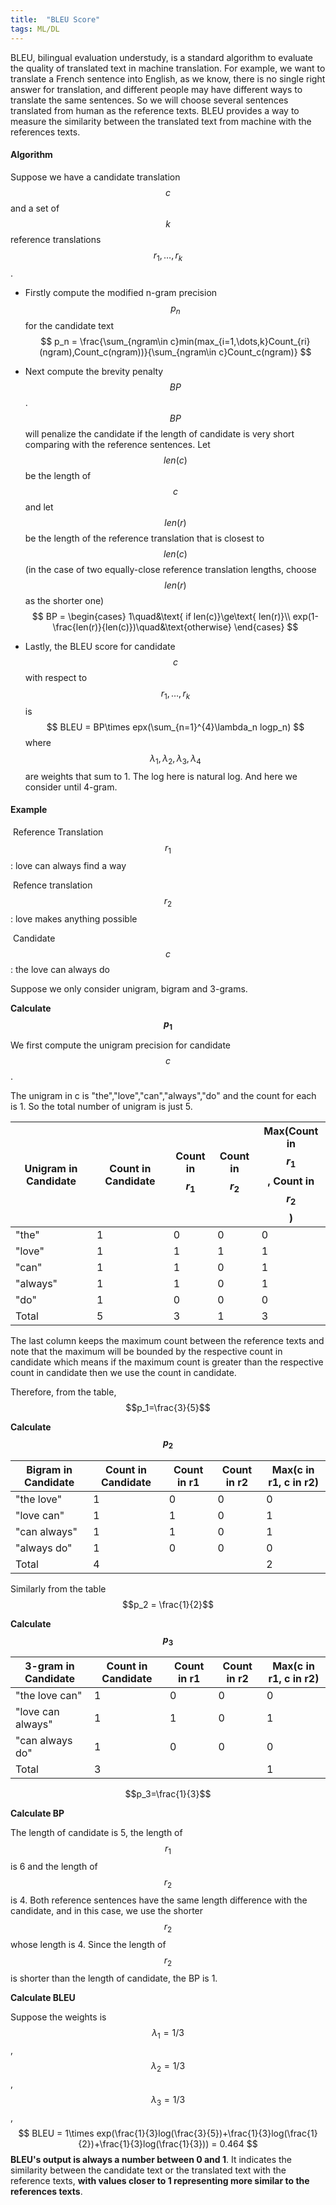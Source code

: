 ```yaml
---
title:  "BLEU Score"
tags: ML/DL
---
```


BLEU, bilingual evaluation understudy, is a standard algorithm to evaluate the quality of translated text in machine translation. For example, we want to translate a French sentence into English, as we know, there is no single right answer for translation, and different people may have different ways to translate the same sentences. So we will choose several sentences translated from human as the reference texts. BLEU provides a way to measure the similarity between the translated text from machine with the references texts.

#### Algorithm

Suppose we have a candidate translation $$c$$ and a set of $$k$$ reference translations $$r_1,\dots,r_k$$.

- Firstly compute the modified n-gram precision $$p_n$$ for the candidate text
  $$
  p_n = \frac{\sum_{ngram\in c}min(max_{i=1,\dots,k}Count_{ri}(ngram),Count_c(ngram))}{\sum_{ngram\in c}Count_c(ngram)}
  $$

- Next compute the brevity penalty $$BP$$. $$BP$$ will penalize the candidate if the length of candidate is very short comparing with the reference sentences.  Let $$len(c)$$ be the length of $$c$$ and let $$len(r)$$ be the length of the reference translation that is closest to $$len(c)$$ (in the case of two equally-close reference translation lengths, choose $$len(r)$$ as the shorter one)
  $$
  BP = 
  \begin{cases}
  1\quad&\text{ if len(c)}\ge\text{ len(r)}\\
  exp(1-\frac{len(r)}{len(c)})\quad&\text{otherwise}
  \end{cases}
  $$

- Lastly, the BLEU score for candidate $$c$$ with respect to $$r_1,\dots,r_k$$ is 
  $$
  BLEU = BP\times epx(\sum_{n=1}^{4}\lambda_n logp_n)
  $$
  where $$\lambda_1,\lambda_2,\lambda_3,\lambda_4$$ are weights that sum to 1. The log here is natural log. And here we consider until 4-gram.



#### Example

​	Reference Translation $$r_1$$: love can always find a way

​	Refence translation $$r_2$$: love makes anything possible

​	Candidate $$c$$: the love can always do

Suppose we only consider unigram, bigram and 3-grams. 

**Calculate $$p_1$$**

We first compute the unigram precision for candidate $$c$$.

The unigram in c is "the","love","can","always","do" and the count for each is 1. So the total number of unigram is just 5.

| Unigram in Candidate | Count  in Candidate | Count in $$r_1$$ | Count in $$r_2$$ | Max(Count in $$r_1$$, Count in $$r_2$$) |
| -------------------- | ------------------- | ---------------- | ---------------- | --------------------------------------- |
| "the"                | 1                   | 0                | 0                | 0                                       |
| "love"               | 1                   | 1                | 1                | 1                                       |
| "can"                | 1                   | 1                | 0                | 1                                       |
| "always"             | 1                   | 1                | 0                | 1                                       |
| "do"                 | 1                   | 0                | 0                | 0                                       |
| Total                | 5                   | 3                | 1                | 3                                       |

The last column keeps the maximum count between the reference texts and note that the maximum will be bounded by the respective count in candidate which means if the maximum count is greater than the respective count in candidate then we use the count in candidate. 

Therefore, from the table, $$p_1=\frac{3}{5}$$

**Calculate $$p_2$$**

| Bigram in Candidate | Count in Candidate | Count in r1 | Count in r2 | Max(c in r1, c in r2) |
| ------------------- | ------------------ | ----------- | ----------- | --------------------- |
| "the love"          | 1                  | 0           | 0           | 0                     |
| "love can"          | 1                  | 1           | 0           | 1                     |
| "can always"        | 1                  | 1           | 0           | 1                     |
| "always do"         | 1                  | 0           | 0           | 0                     |
| Total               | 4                  |             |             | 2                     |

Similarly from the table $$p_2 = \frac{1}{2}$$

**Calculate $$p_3$$**

| 3-gram in Candidate | Count in Candidate | Count in r1 | Count in r2 | Max(c in r1, c in r2) |
| ------------------- | ------------------ | ----------- | ----------- | --------------------- |
| "the love can"      | 1                  | 0           | 0           | 0                     |
| "love can always"   | 1                  | 1           | 0           | 1                     |
| "can always do"     | 1                  | 0           | 0           | 0                     |
| Total               | 3                  |             |             | 1                     |

$$p_3=\frac{1}{3}$$

**Calculate BP**

The length of candidate is 5, the length of $$r_1$$ is 6 and the length of $$r_2$$ is 4. Both reference sentences have the same length difference with the candidate, and in this case, we use the shorter $$r_2$$ whose length is 4. Since the length of $$r_2$$ is shorter than the length of candidate, the BP is 1.

**Calculate BLEU**

Suppose the weights is $$\lambda_1=1/3$$, $$\lambda_2=1/3$$, $$\lambda_3=1/3$$,
$$
BLEU = 1\times exp(\frac{1}{3}log(\frac{3}{5})+\frac{1}{3}log(\frac{1}{2})+\frac{1}{3}log(\frac{1}{3})) = 0.464
$$
**BLEU's output is always a number between 0 and 1**. It indicates the similarity between the candidate text or the translated text with the reference texts, **with values closer to 1 representing more similar to the references texts**. 

